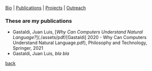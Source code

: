 [Bio](./another-page.html) | [Publications](./publications.html) | [Projects](./publications.html) | [Outreach](./publications.html)

### These are my publications

- Gastaldi, Juan Luis, [_Why Can Computers Understand Natural Language?_](./assets/pdf/[Gastaldi] 2020 - Why Can Computers Understand Natural Language.pdf), Philosophy and Technology, Springer, 2021
- Gastaldi, Juan Luis, _bla bla_

[back](./)
